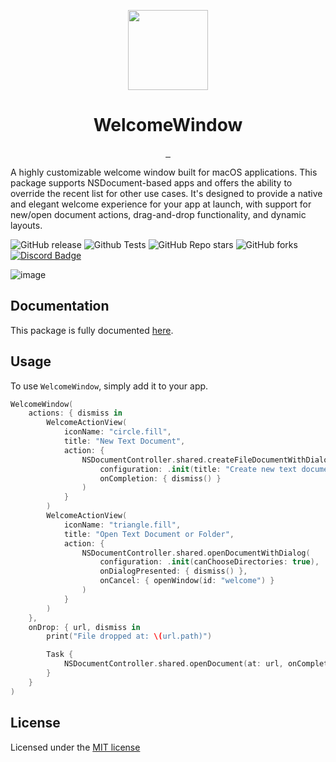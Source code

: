 <p align="center">
  <img src="https://github.com/CodeEditApp/WelcomeWindow/blob/main/.github/WelcomeWindow-Icon-128@2x.png?raw=true" height="128">
  <h1 align="center">WelcomeWindow</h1>
</p>

<p align="center">
  <a aria-label="Follow CodeEdit on X" href="https://x.com/CodeEditApp" target="_blank">
    <img alt="" src="https://img.shields.io/badge/Follow%20@CodeEditApp-black.svg?style=for-the-badge&logo=X">
  </a>
  <a aria-label="Join the community on Discord" href="https://discord.gg/vChUXVf9Em" target="_blank">
    <img alt="" src="https://img.shields.io/badge/Join%20the%20community-black.svg?style=for-the-badge&logo=Discord">
  </a>
  <a aria-label="Read the Documentation" href="https://codeeditapp.github.io/WelcomeWindow/documentation/welcomewindow/" target="_blank">
    <img alt="" src="https://img.shields.io/badge/Documentation-black.svg?style=for-the-badge&logo=readthedocs&logoColor=blue">
  </a>
</p>

A highly customizable welcome window built for macOS applications. This package supports NSDocument-based apps and offers the ability to override the recent list for other use cases. It's designed to provide a native and elegant welcome experience for your app at launch, with support for new/open document actions, drag-and-drop functionality, and dynamic layouts.

![GitHub release](https://img.shields.io/github/v/release/CodeEditApp/WelcomeWindow?color=orange&label=latest%20release&sort=semver&style=flat-square)
![Github Tests](https://img.shields.io/github/actions/workflow/status/CodeEditApp/WelcomeWindow/CI-push.yml?branch=main&label=tests&style=flat-square)
![GitHub Repo stars](https://img.shields.io/github/stars/CodeEditApp/WelcomeWindow?style=flat-square)
![GitHub forks](https://img.shields.io/github/forks/CodeEditApp/WelcomeWindow?style=flat-square)
[![Discord Badge](https://img.shields.io/discord/951544472238444645?color=5865F2&label=Discord&logo=discord&logoColor=white&style=flat-square)](https://discord.gg/vChUXVf9Em)

![image](https://github.com/user-attachments/assets/0e0dbaaa-3b2a-4132-b073-5b8971750668)

## Documentation

This package is fully documented [here](https://codeeditapp.github.io/WelcomeWindow/documentation/welcomewindow/).

## Usage

To use `WelcomeWindow`, simply add it to your app.

```swift
WelcomeWindow(
    actions: { dismiss in
        WelcomeActionView(
            iconName: "circle.fill",
            title: "New Text Document",
            action: {
                NSDocumentController.shared.createFileDocumentWithDialog(
                    configuration: .init(title: "Create new text document"),
                    onCompletion: { dismiss() }
                )
            }
        )
        WelcomeActionView(
            iconName: "triangle.fill",
            title: "Open Text Document or Folder",
            action: {
                NSDocumentController.shared.openDocumentWithDialog(
                    configuration: .init(canChooseDirectories: true),
                    onDialogPresented: { dismiss() },
                    onCancel: { openWindow(id: "welcome") }
                )
            }
        )
    },
    onDrop: { url, dismiss in
        print("File dropped at: \(url.path)")

        Task {
            NSDocumentController.shared.openDocument(at: url, onCompletion: { dismiss() })
        }
    }
)
```

## License

Licensed under the [MIT license](https://github.com/CodeEditApp/WelcomeWindow/blob/main/LICENSE.md)
